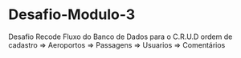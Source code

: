 # Desafio-Modulo-3
Desafio Recode 
Fluxo do Banco de Dados para o  C.R.U.D  ordem de cadastro => Aeroportos => Passagens => Usuarios => Comentários
